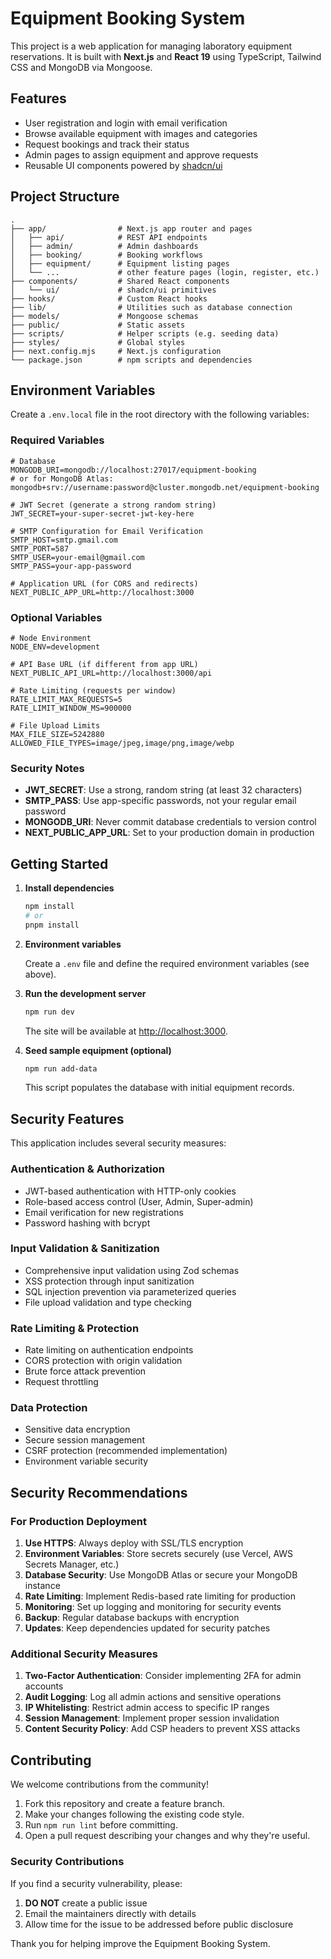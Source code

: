 # Equipment Booking System

This project is a web application for managing laboratory equipment reservations. It is built with **Next.js** and **React 19** using TypeScript, Tailwind CSS and MongoDB via Mongoose.

## Features

- User registration and login with email verification
- Browse available equipment with images and categories
- Request bookings and track their status
- Admin pages to assign equipment and approve requests
- Reusable UI components powered by [shadcn/ui](https://ui.shadcn.com)

## Project Structure

```text
.
├── app/                # Next.js app router and pages
│   ├── api/            # REST API endpoints
│   ├── admin/          # Admin dashboards
│   ├── booking/        # Booking workflows
│   ├── equipment/      # Equipment listing pages
│   └── ...             # other feature pages (login, register, etc.)
├── components/         # Shared React components
│   └── ui/             # shadcn/ui primitives
├── hooks/              # Custom React hooks
├── lib/                # Utilities such as database connection
├── models/             # Mongoose schemas
├── public/             # Static assets
├── scripts/            # Helper scripts (e.g. seeding data)
├── styles/             # Global styles
├── next.config.mjs     # Next.js configuration
└── package.json        # npm scripts and dependencies
```

## Environment Variables

Create a `.env.local` file in the root directory with the following variables:

### Required Variables
```env
# Database
MONGODB_URI=mongodb://localhost:27017/equipment-booking
# or for MongoDB Atlas: mongodb+srv://username:password@cluster.mongodb.net/equipment-booking

# JWT Secret (generate a strong random string)
JWT_SECRET=your-super-secret-jwt-key-here

# SMTP Configuration for Email Verification
SMTP_HOST=smtp.gmail.com
SMTP_PORT=587
SMTP_USER=your-email@gmail.com
SMTP_PASS=your-app-password

# Application URL (for CORS and redirects)
NEXT_PUBLIC_APP_URL=http://localhost:3000
```

### Optional Variables
```env
# Node Environment
NODE_ENV=development

# API Base URL (if different from app URL)
NEXT_PUBLIC_API_URL=http://localhost:3000/api

# Rate Limiting (requests per window)
RATE_LIMIT_MAX_REQUESTS=5
RATE_LIMIT_WINDOW_MS=900000

# File Upload Limits
MAX_FILE_SIZE=5242880
ALLOWED_FILE_TYPES=image/jpeg,image/png,image/webp
```

### Security Notes
- **JWT_SECRET**: Use a strong, random string (at least 32 characters)
- **SMTP_PASS**: Use app-specific passwords, not your regular email password
- **MONGODB_URI**: Never commit database credentials to version control
- **NEXT_PUBLIC_APP_URL**: Set to your production domain in production

## Getting Started

1. **Install dependencies**

   ```bash
   npm install
   # or
   pnpm install
   ```

2. **Environment variables**

   Create a `.env` file and define the required environment variables (see above).

3. **Run the development server**

   ```bash
   npm run dev
   ```

   The site will be available at <http://localhost:3000>.

4. **Seed sample equipment (optional)**

   ```bash
   npm run add-data
   ```

   This script populates the database with initial equipment records.

## Security Features

This application includes several security measures:

### Authentication & Authorization
- JWT-based authentication with HTTP-only cookies
- Role-based access control (User, Admin, Super-admin)
- Email verification for new registrations
- Password hashing with bcrypt

### Input Validation & Sanitization
- Comprehensive input validation using Zod schemas
- XSS protection through input sanitization
- SQL injection prevention via parameterized queries
- File upload validation and type checking

### Rate Limiting & Protection
- Rate limiting on authentication endpoints
- CORS protection with origin validation
- Brute force attack prevention
- Request throttling

### Data Protection
- Sensitive data encryption
- Secure session management
- CSRF protection (recommended implementation)
- Environment variable security

## Security Recommendations

### For Production Deployment
1. **Use HTTPS**: Always deploy with SSL/TLS encryption
2. **Environment Variables**: Store secrets securely (use Vercel, AWS Secrets Manager, etc.)
3. **Database Security**: Use MongoDB Atlas or secure your MongoDB instance
4. **Rate Limiting**: Implement Redis-based rate limiting for production
5. **Monitoring**: Set up logging and monitoring for security events
6. **Backup**: Regular database backups with encryption
7. **Updates**: Keep dependencies updated for security patches

### Additional Security Measures
1. **Two-Factor Authentication**: Consider implementing 2FA for admin accounts
2. **Audit Logging**: Log all admin actions and sensitive operations
3. **IP Whitelisting**: Restrict admin access to specific IP ranges
4. **Session Management**: Implement proper session invalidation
5. **Content Security Policy**: Add CSP headers to prevent XSS attacks

## Contributing

We welcome contributions from the community!

1. Fork this repository and create a feature branch.
2. Make your changes following the existing code style.
3. Run `npm run lint` before committing.
4. Open a pull request describing your changes and why they're useful.

### Security Contributions
If you find a security vulnerability, please:
1. **DO NOT** create a public issue
2. Email the maintainers directly with details
3. Allow time for the issue to be addressed before public disclosure

Thank you for helping improve the Equipment Booking System.

